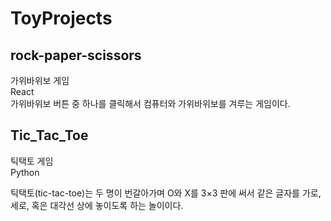 ToyProjects
=============

rock-paper-scissors
-------------------
	
가위바위보 게임     
React   
가위바위보 버튼 중 하나를 클릭해서 컴퓨터와 가위바위보를 겨루는 게임이다.

   

Tic_Tac_Toe
-----------
틱택토 게임   
Python   
   
틱택토(tic-tac-toe)는 두 명이 번갈아가며 O와 X를 3×3 판에 써서 같은 글자를 가로, 세로, 혹은 대각선 상에 놓이도록 하는 놀이이다.
